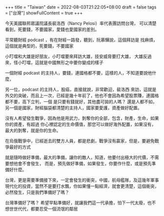 +++
title = "Taiwan"
date = 2022-08-03T21:22:05+08:00
draft = false
tags = ["台灣"]
showFullContent = true
+++

今天美國聯邦眾議院議長裴洛西（Nancy Pelosi）率代表團訪問台灣，
可以清楚看到，死要錢，不要國家，愛錢也愛國家的差別。

平常聽財經 podcast ，有在財經一路發，聽到，阮慕驊說，這個拜訪是
找麻煩，這個就是典型的，死要錢，不要國家

小叮噹和大雄是好朋友，小叮噹要來拜訪大雄，技安威脅要打大雄，
大雄反過來，怪小叮噹，這就是中國無形之中要你變成的樣子

一個財經 podcast 的主持人，要錢，連國格都不要，這樣的人，不知道要說他什麼，

另一位，podcast 的主持人，股癌，直接就說，非常歡迎，裴洛西
來訪，這就是外交的突破，而且上一次，已經是幾十年前了，他也不會因為希望股票賺，連國格都不要，高下立判，一個
是只要有錢就好，其他盡可拋的人嗎？ 還是人都不如，另一個是國家，財經腦袋都清楚的主持人，國家要愛護，資產做好配置。

沒有人希望發生戰爭，因為他是用武力，剝奪你的全部，包含，財產，生命，如果你的資產，有超過
你心裡認定的生命價值，那您可以做好海外配置，如果沒有，最大的剝奪，就是你的生命。

在烏俄戰爭中，已經逝去的雙方人員，都是悲劇，戰爭沒有贏家，但是，要避免戰爭最好的方式

就是隨時做好準備，最大的準備，讓你的敵人，知道，他要付出極大的代價，不需要想他會不會發生，
而是，預先做好準備，如果發生，你要作什麼，或是預先準備好什麼。

台灣，更是需要準備接下來，一定會發生的衝突，中國，航母艦隊，及這幾年軍事現代化的投資，當然不是要打水飄，你如果懂一點經濟，就會更清楚，這個衝突，必然發生，只是我們準備好了嗎？

台灣準備好了嗎？ 希望早點準備好，就讓我們這一代承擔，怕下一代太廢，也不想世世代代，都要忍受一個流氓的鄰居